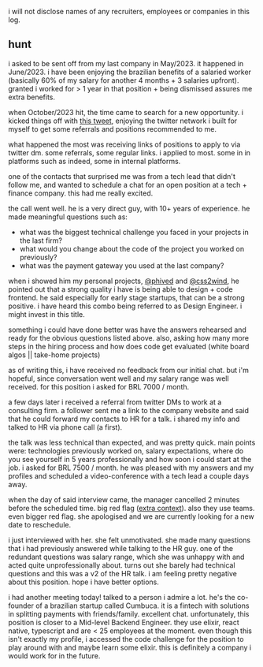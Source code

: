 i will not disclose names of any recruiters, employees or companies in this log.

## hunt

i asked to be sent off from my last company in May/2023. it happened in June/2023. i have been enjoying the brazilian benefits of a salaried worker (basically 60% of my salary for another 4 months + 3 salaries upfront). granted i worked for > 1 year in that position + being dismissed assures me extra benefits.

when October/2023 hit, the time came to search for a new opportunity. i kicked things off with [this tweet](https://x.com/LukeberryPi/status/1708965236965769325?s=20), enjoying the twitter network i built for myself to get some referrals and positions recommended to me.

what happened the most was receiving links of positions to apply to via twitter dm. some referrals, some regular links. i applied to most. some in in platforms such as indeed, some in internal platforms.

one of the contacts that surprised me was from a tech lead that didn't follow me, and wanted to schedule a chat for an open position at a tech + finance company. this had me really excited.

the call went well. he is a very direct guy, with 10+ years of experience. he made meaningful questions such as: 
- what was the biggest technical challenge you faced in your projects in the last firm?
- what would you change about the code of the project you worked on previously?
- what was the payment gateway you used at the last company?

when i showed him my personal projects, [@phived](https://phived.com) and [@css2wind](https://css2wind.com), he pointed out that a strong quality i have is being able to design + code frontend. he said especially for early stage startups, that can be a strong positive. i have heard this combo being referred to as Design Engineer. i might invest in this title.

something i could have done better was have the answers rehearsed and ready for the obvious questions listed above. also, asking how many more steps in the hiring process and how does code get evaluated (white board algos || take-home projects)

as of writing this, i have received no feedback from our initial chat. but i'm hopeful, since conversation went well and my salary range was well received. for this position i asked for BRL 7000 / month.

a few days later i received a referral from twitter DMs to work at a consulting firm. a follower sent me a link to the company website and said that he could forward my contacts to HR for a talk. i shared my info and talked to HR via phone call (a first).

the talk was less technical than expected, and was pretty quick. main points were: technologies previously worked on, salary expectations, where do you see yourself in 5 years professionally and how soon i could start at the job. i asked for BRL 7500 / month. he was pleased with my answers and my profiles and scheduled a video-conference with a tech lead a couple days away.

when the day of said interview came, the manager cancelled 2 minutes before the scheduled time. big red flag ([extra context](https://x.com/LukeberryPi/status/1712107141517959373?s=20)). also they use teams. even bigger red flag. she apologised and we are currently looking for a new date to reschedule.

i just interviewed with her. she felt unmotivated. she made many questions that i had previously answered while talking to the HR guy. one of the redundant questions was salary range, which she was unhappy with and acted quite unprofessionally about. turns out she barely had technical questions and this was a v2 of the HR talk. i am feeling pretty negative about this position. hope i have better options.

i had another meeting today! talked to a person i admire a lot. he's the co-founder of a brazilian startup called Cumbuca. it is a fintech with solutions in splitting payments with friends/family. excellent chat. unfortunately, this position is closer to a Mid-level Backend Engineer. they use elixir, react native, typescript and are < 25 employees at the moment. even though this isn't exactly my profile, i accessed the code challenge for the position to play around with and maybe learn some elixir. this is definitely a company i would work for in the future.